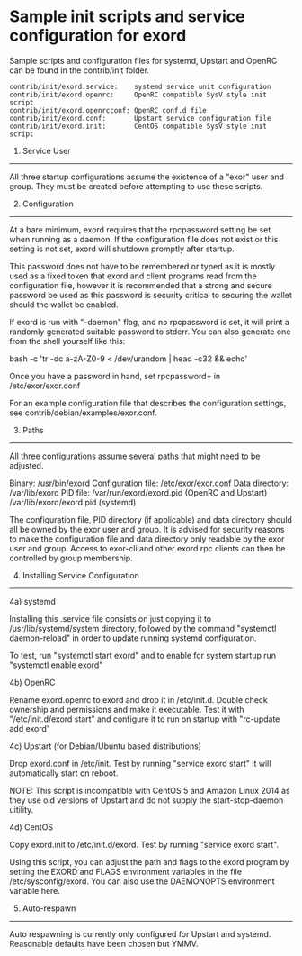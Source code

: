 Sample init scripts and service configuration for exord
==========================================================

Sample scripts and configuration files for systemd, Upstart and OpenRC
can be found in the contrib/init folder.

    contrib/init/exord.service:    systemd service unit configuration
    contrib/init/exord.openrc:     OpenRC compatible SysV style init script
    contrib/init/exord.openrcconf: OpenRC conf.d file
    contrib/init/exord.conf:       Upstart service configuration file
    contrib/init/exord.init:       CentOS compatible SysV style init script

1. Service User
---------------------------------

All three startup configurations assume the existence of a "exor" user
and group.  They must be created before attempting to use these scripts.

2. Configuration
---------------------------------

At a bare minimum, exord requires that the rpcpassword setting be set
when running as a daemon.  If the configuration file does not exist or this
setting is not set, exord will shutdown promptly after startup.

This password does not have to be remembered or typed as it is mostly used
as a fixed token that exord and client programs read from the configuration
file, however it is recommended that a strong and secure password be used
as this password is security critical to securing the wallet should the
wallet be enabled.

If exord is run with "-daemon" flag, and no rpcpassword is set, it will
print a randomly generated suitable password to stderr.  You can also
generate one from the shell yourself like this:

bash -c 'tr -dc a-zA-Z0-9 < /dev/urandom | head -c32 && echo'

Once you have a password in hand, set rpcpassword= in /etc/exor/exor.conf

For an example configuration file that describes the configuration settings,
see contrib/debian/examples/exor.conf.

3. Paths
---------------------------------

All three configurations assume several paths that might need to be adjusted.

Binary:              /usr/bin/exord
Configuration file:  /etc/exor/exor.conf
Data directory:      /var/lib/exord
PID file:            /var/run/exord/exord.pid (OpenRC and Upstart)
                     /var/lib/exord/exord.pid (systemd)

The configuration file, PID directory (if applicable) and data directory
should all be owned by the exor user and group.  It is advised for security
reasons to make the configuration file and data directory only readable by the
exor user and group.  Access to exor-cli and other exord rpc clients
can then be controlled by group membership.

4. Installing Service Configuration
-----------------------------------

4a) systemd

Installing this .service file consists on just copying it to
/usr/lib/systemd/system directory, followed by the command
"systemctl daemon-reload" in order to update running systemd configuration.

To test, run "systemctl start exord" and to enable for system startup run
"systemctl enable exord"

4b) OpenRC

Rename exord.openrc to exord and drop it in /etc/init.d.  Double
check ownership and permissions and make it executable.  Test it with
"/etc/init.d/exord start" and configure it to run on startup with
"rc-update add exord"

4c) Upstart (for Debian/Ubuntu based distributions)

Drop exord.conf in /etc/init.  Test by running "service exord start"
it will automatically start on reboot.

NOTE: This script is incompatible with CentOS 5 and Amazon Linux 2014 as they
use old versions of Upstart and do not supply the start-stop-daemon uitility.

4d) CentOS

Copy exord.init to /etc/init.d/exord. Test by running "service exord start".

Using this script, you can adjust the path and flags to the exord program by
setting the EXORD and FLAGS environment variables in the file
/etc/sysconfig/exord. You can also use the DAEMONOPTS environment variable here.

5. Auto-respawn
-----------------------------------

Auto respawning is currently only configured for Upstart and systemd.
Reasonable defaults have been chosen but YMMV.
